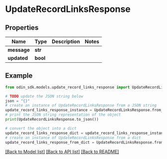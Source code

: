 # UpdateRecordLinksResponse


## Properties

Name | Type | Description | Notes
------------ | ------------- | ------------- | -------------
**message** | **str** |  | 
**updated** | **bool** |  | 

## Example

```python
from odin_sdk.models.update_record_links_response import UpdateRecordLinksResponse

# TODO update the JSON string below
json = "{}"
# create an instance of UpdateRecordLinksResponse from a JSON string
update_record_links_response_instance = UpdateRecordLinksResponse.from_json(json)
# print the JSON string representation of the object
print(UpdateRecordLinksResponse.to_json())

# convert the object into a dict
update_record_links_response_dict = update_record_links_response_instance.to_dict()
# create an instance of UpdateRecordLinksResponse from a dict
update_record_links_response_from_dict = UpdateRecordLinksResponse.from_dict(update_record_links_response_dict)
```
[[Back to Model list]](../README.md#documentation-for-models) [[Back to API list]](../README.md#documentation-for-api-endpoints) [[Back to README]](../README.md)



